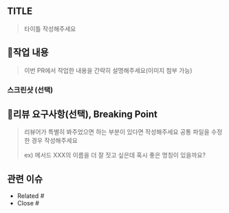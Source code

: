 ## TITLE
> 타이틀 작성해주세요

## 📝작업 내용

> 이번 PR에서 작업한 내용을 간략히 설명해주세요(이미지 첨부 가능)

### 스크린샷 (선택)

## 💬리뷰 요구사항(선택), Breaking Point

> 리뷰어가 특별히 봐주었으면 하는 부분이 있다면 작성해주세요
> 공통 파일을 수정 한 경우 작성해주세요
>
> ex) 메서드 XXX의 이름을 더 잘 짓고 싶은데 혹시 좋은 명칭이 있을까요?

## 관련 이슈
- Related #
- Close #
